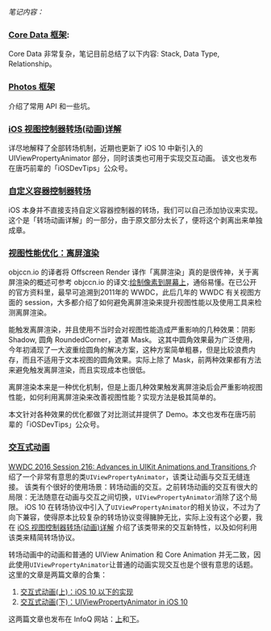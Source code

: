 *笔记内容：*

### [Core Data 框架](https://github.com/seedante/Note/wiki/Core-Data):

Core Data 非常复杂，笔记目前总结了以下内容: Stack, Data Type, Relationship。

### [Photos 框架](https://github.com/seedante/iOS-Note/wiki/Photos)

介绍了常用 API 和一些坑。

### [iOS 视图控制器转场(动画)详解](https://github.com/seedante/iOS-Note/wiki/ViewController-Transition)

详尽地解释了全部转场机制，近期也更新了 iOS 10 中新引入的 UIViewPropertyAnimator 部分，同时该类也可用于实现交互动画。
该文也发布在唐巧前辈的「iOSDevTips」公众号。

### [自定义容器控制器转场](https://github.com/seedante/iOS-Note/wiki/Custom-Container-View-Controller-Transition)

iOS 本身并不直接支持自定义容器控制器的转场，我们可以自己添加协议来实现。这个是「转场动画详解」的一部分，由于原文部分太长了，便将这个剥离出来单独成章。

### [视图性能优化：离屏渲染](https://github.com/seedante/iOS-Note/wiki/Mastering-Offscreen-Render)

objccn.io 的译者将 Offscreen Render 译作「离屏渲染」真的是很传神，关于离屏渲染的概述可参考 objccn.io 的译文:[绘制像素到屏幕上](https://objccn.io/issue-3-1/)，通俗易懂。在已公开的官方资料里，最早可追溯到2011年的 WWDC，此后几年的 WWDC 有关视图方面的 session，大多都介绍了如何避免离屏渲染来提升视图性能以及使用工具来检测离屏渲染。

能触发离屏渲染，并且使用不当时会对视图性能造成严重影响的几种效果：阴影 Shadow, 圆角 RoundedCorner，遮罩 Mask。
这其中圆角效果最为广泛使用，今年初涌现了一大波重绘圆角的解决方案，这种方案简单粗暴，但是比较浪费内存，而且不适用于文本视图的圆角效果。实际上除了 Mask，前两种效果都有方法来避免触发离屏渲染，而且实现成本也很低。

离屏渲染本来是一种优化机制，但是上面几种效果触发离屏渲染后会严重影响视图性能，如何利用离屏渲染来改善视图性能？实现方法是极其简单的。

本文针对各种效果的优化都做了对比测试并提供了 Demo。本文也发布在唐巧前辈的「iOSDevTips」公众号。


### [交互式动画](https://github.com/seedante/iOS-Note/wiki/Interactive-Animations)

[ WWDC 2016 Session 216: Advances in UIKit Animations and Transitions ](https://developer.apple.com/videos/play/wwdc2016/216/)介绍了一个非常有意思的类`UIViewPropertyAnimator`，该类让动画与交互无缝连接。
该类有个很好的使用场景：转场动画的交互。之前转场动画的交互有很大的局限：无法随意在动画与交互之间切换，`UIViewPropertyAnimator`消除了这个局限。
iOS 10 在转场协议中引入了`UIViewPropertyAnimator`的相关协议，不过为了向下兼容，使得原本比较复杂的转场协议变得臃肿无比，实际上没有这个必要，我在 [iOS 视图控制器转场(动画)详解](https://github.com/seedante/iOS-Note/wiki/View-Controller-Transition-PartII#Chapter3.7) 介绍了该类带来的交互新特性，以及如何利用该类来精简转场协议。

转场动画中的动画和普通的 UIView Animation 和 Core Animation 并无二致，因此使用`UIViewPropertyAnimator`让普通的动画实现交互也是个很有意思的话题。这里的文章是两篇文章的合集：

1. [交互式动画(上)：iOS 10 以下的实现](http://www.jianshu.com/p/bbbdff8f01c5)
2. [交互式动画(下)：UIViewPropertyAnimator in iOS 10](http://www.jianshu.com/p/6ac70183631e)

这两篇文章也发布在 InfoQ 网站：[上](http://www.infoq.com/cn/articles/ios-interactive-animation-p1?utm_campaign=rightbar_v2&utm_source=infoq&utm_medium=articles_link&utm_content=link_text)和[下](http://www.infoq.com/cn/articles/ios-interactive-animation-p2)。
